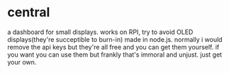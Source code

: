 # central
a dashboard for small displays.
works on RPI, try to avoid OLED displays(they're succeptible to burn-in)
made in node.js.
normally i would remove the api keys but they're all free and you can get them yourself. if you want you can use them but frankly that's immoral and unjust. just get your own.

